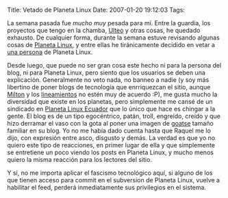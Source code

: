 Title: Vetado de Planeta Linux
Date: 2007-01-20 19:12:03
Tags: 

<p>La semana pasada fue <em>mucho muy</em> pesada para mí. Entre la guardia, los proyectos que tengo en la chamba, <a target="_blank" href="http://www.ulteo.com/">Ulteo</a> y otras cosas, he quedado exhausto. De cualquier forma, durante la semana estuve revisando algunas cosas de <a target="_blank" href="http://www.planetalinux.org">Planeta Linux</a>, y entre ellas he tiránicamente decidido en vetar a <a target="_blank" href="http://damog.net/pipermail/planetalinux_damog.net/2007-January/000162.html">una persona</a> de Planeta Linux.</p>

<p>Desde luego, que puede no ser gran cosa este hecho ni para la persona del blog, ni para Planeta Linux, pero siento que los usuarios se deben una explicación. Generalmente no veto nada, no banneo a nadie (y soy más libertino de poner blogs de tecnología que enrriquezcan el sitio, aunque <a target="_blank" href="http://www.milmazz.com">Milton</a> y los <a target="_blank" href="http://www.planetalinux.org/lineamientos.php">lineamientos</a> no estén muy de acuerdo :P), me gusta mucho la diversidad que existe en los planetas, pero simplemente me cansé de un sindicado en <a target="_blank" href="http://ec.planetalinux.org">Planeta Linux Ecuador</a> que lo único que hace es chingar a la gente. El blog es de un tipo egocéntrico, patán, troll, engreído, creído y que hizo derramar el vaso con la gota al poner una imagen de <a target="_blank" href="http://en.wikipedia.org/wiki/Goatse.cx">goatse</a> tamaño familiar en su blog. Yo no me había dado cuenta hasta que Raquel me lo dijo, con expresión entre asco, disgusto y demás. La verdad es que yo no quiero este tipo de reacciones, en primer lugar de ella y que simplemente se entretiene un poco viendo los posts en Planeta Linux, y mucho menos quiero la misma reacción para los lectores del sitio.</p>

<p>Y sí, no me importa aplicar el fascismo tecnológico aquí, si alguno de los que tienen acceso para commit en el subversion de Planeta Linux, vuelve a habilitar el feed, perderá inmediatamente sus privilegios en el sistema.</p>
